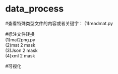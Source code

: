 # data_process 

#查看特殊类型文件的内容或者关键字：
(1)readmat.py

#标注文件转换  
(1)mat2png.py  
(2)mat 2 mask  
(3)Json 2 mask  
(4)xml 2 mask  

#可视化  




